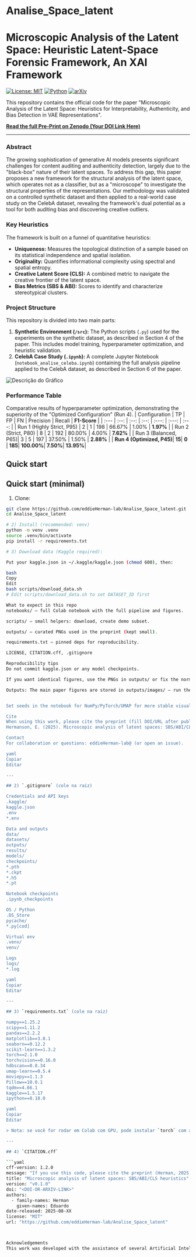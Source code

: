 # Analise_Space_latent

# Microscopic Analysis of the Latent Space:  Heuristic Latent-Space Forensic Framework, An XAI Framework

[![License: MIT](https://img.shields.io/badge/license-MIT-blue.svg)](LICENSE)
[![Python](https://img.shields.io/badge/python-3.10%2B-blue.svg)]()
[![arXiv](https://img.shields.io/badge/arXiv-preprint-lightgrey.svg)]()  <!-- add arXiv / DOI after publication -->


This repository contains the official code for the paper "Microscopic Analysis of the Latent Space: Heuristics for Interpretability, Authenticity, and Bias Detection in VAE Representations".

**[Read the full Pre-Print on Zenodo (Your DOI Link Here)](https://...)**

---

### Abstract

The growing sophistication of generative AI models presents significant challenges for content auditing and authenticity detection, largely due to the "black-box" nature of their latent spaces. To address this gap, this paper proposes a new framework for the structural analysis of the latent space, which operates not as a classifier, but as a "microscope" to investigate the structural properties of the representations. Our methodology was validated on a controlled synthetic dataset and then applied to a real-world case study on the CelebA dataset, revealing the framework's dual potential as a tool for both auditing bias and discovering creative outliers.

### Key Heuristics
The framework is built on a funnel of quantitative heuristics:
* **Uniqueness:** Measures the topological distinction of a sample based on its statistical independence and spatial isolation.
* **Originality:** Quantifies informational complexity using spectral and spatial entropy.
* **Creative Latent Score (CLS):** A combined metric to navigate the creative frontier of the latent space.
* **Bias Metrics (SBS & ABI):** Scores to identify and characterize stereotypical clusters.

### Project Structure

This repository is divided into two main parts:

1.  **Synthetic Environment (`/src`):** The Python scripts (`.py`) used for the experiments on the synthetic dataset, as described in Section 4 of the paper. This includes model training, hyperparameter optimization, and heuristic validation.
2.  **CelebA Case Study (`.ipynb`):** A complete Jupyter Notebook (`notebook_analise_celeba.ipynb`) containing the full analysis pipeline applied to the CelebA dataset, as described in Section 6 of the paper.



![Descrição do Gráfico](caminho/para/o/seu_grafico_final.png)

### Performance Table

Comparative results of hyperparameter optimization, demonstrating the superiority of the "Optimized Configuration" (Run 4).
| Configuration | TP | FP | FN | Precision | Recall | **F1-Score** |
| :--- | :--: | :--: | :--: | :---: | :---: | :---: |
| Run 1 (Highly Strict, P95) | 2 | 1 | 198 | 66.67% | 1.00% | **1.97%** |
| Run 2 (Strict, P80) | 8 | 2 | 192 | 80.00% | 4.00% | **7.62%** |
| Run 3 (Balanced, P65)| 3 | 5 | 197 | 37.50% | 1.50% | **2.88%** |
| **Run 4 (Optimized, P45)**| **15**| **0** | **185**| **100.00%**| **7.50%**| **13.95%**|

## Quick start

## Quick start (minimal)

1. Clone:
```bash
git clone https://github.com/eddieHerman-lab/Analise_Space_latent.git
cd Analise_Space_latent

# 2) Install (recommended: venv)
python -m venv .venv
source .venv/bin/activate
pip install -r requirements.txt

# 3) Download data (Kaggle required):

Put your kaggle.json in ~/.kaggle/kaggle.json (chmod 600), then:

bash
Copy
Edit
bash scripts/download_data.sh
# Edit scripts/download_data.sh to set DATASET_ID first

What to expect in this repo
notebooks/ — full Colab notebook with the full pipeline and figures.

scripts/ — small helpers: download, create demo subset.

outputs/ — curated PNGs used in the preprint (kept small).

requirements.txt — pinned deps for reproducibility.

LICENSE, CITATION.cff, .gitignore

Reproducibility tips
Do not commit kaggle.json or any model checkpoints.

If you want identical figures, use the PNGs in outputs/ or fix the normalization bounds and seeds in the notebook plotting cells (set_xlim, set_ylim, fixed min/max values).

Outputs: The main paper figures are stored in outputs/images/ — run the notebook only if you want to reproduce the pipeline"


Set seeds in the notebook for NumPy/PyTorch/UMAP for more stable visuals.

Cite
When using this work, please cite the preprint (fill DOI/URL after publication):
Hermanson, E. (2025). Microscopic analysis of latent spaces: SBS/ABI/CLS heuristics. Preprint. <DOI/URL>

Contact
For collaboration or questions: eddieHerman-lab@ (or open an issue).

yaml
Copiar
Editar

---

## 2) `.gitignore` (cole na raiz)

Credentials and API keys
.kaggle/
kaggle.json
.env
*.env

Data and outputs
data/
datasets/
outputs/
results/
models/
checkpoints/
*.pth
*.ckpt
*.h5
*.pt

Notebook checkpoints
.ipynb_checkpoints

OS / Python
.DS_Store
pycache/
*.py[cod]

Virtual env
.venv/
venv/

Logs
logs/
*.log

yaml
Copiar
Editar

---

## 3) `requirements.txt` (cole na raiz)

numpy==1.25.2
scipy==1.11.2
pandas==2.2.2
matplotlib==3.8.1
seaborn==0.12.2
scikit-learn==1.3.2
torch==2.1.0
torchvision==0.16.0
hdbscan==0.8.34
umap-learn==0.5.4
moviepy==1.1.3
Pillow==10.0.1
tqdm==4.66.1
kaggle==1.5.17
ipython==8.18.0

yaml
Copiar
Editar

> Nota: se você for rodar em Colab com GPU, pode instalar `torch` com a roda CUDA apropriada — deixe instrução no README se quiser.

---

## 4) `CITATION.cff` 

```yaml
cff-version: 1.2.0
message: "If you use this code, please cite the preprint (Herman, 2025)."
title: "Microscopic analysis of latent spaces: SBS/ABI/CLS heuristics"
version: "v0.1.0"
doi: "<DOI-OR-ARXIV-LINK>"
authors:
  - family-names: Herman
    given-names: Eduardo
date-released: 2025-08-XX
license: "MIT"
url: "https://github.com/eddieHerman-lab/Analise_Space_latent"



Acknowledgements
This work was developed with the assistance of several Artificial Intelligence tools that acted as research assistants. Language models such as Gemini (Google), Claude (Anthropic), ChatGPT (OpenAI), and DeepSeek were utilized in various stages of the process, including the generation and debugging of Python code, brainstorming methodological approaches, summarizing related articles, and rephrasing paragraphs to improve clarity and conciseness. The final responsibility for the content, analyses, and conclusions presented herein lies entirely with the author.




